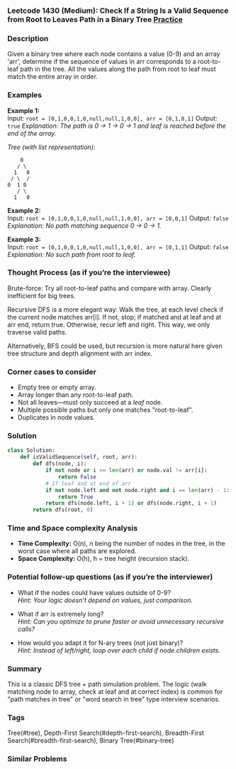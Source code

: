 ### Leetcode 1430 (Medium): Check If a String Is a Valid Sequence from Root to Leaves Path in a Binary Tree [Practice](https://leetcode.com/problems/check-if-a-string-is-a-valid-sequence-from-root-to-leaves-path-in-a-binary-tree)

### Description  
Given a binary tree where each node contains a value (0-9) and an array 'arr', determine if the sequence of values in arr corresponds to a root-to-leaf path in the tree. All the values along the path from root to leaf must match the entire array in order.

### Examples  
**Example 1:**  
Input: `root = [0,1,0,0,1,0,null,null,1,0,0], arr = [0,1,0,1]`
Output: `true`
*Explanation: The path is 0 → 1 → 0 → 1 and leaf is reached before the end of the array.*

*Tree (with list representation):*
```
    0
   / \
  1   0
 / \  /
0  1 0
   / \ 
  1   0
```

**Example 2:**  
Input: `root = [0,1,0,0,1,0,null,null,1,0,0], arr = [0,0,1]`
Output: `false`
*Explanation: No path matching sequence 0 → 0 → 1.*

**Example 3:**  
Input: `root = [0,1,0,0,1,0,null,null,1,0,0], arr = [0,1,1]`
Output: `false`
*Explanation: No such path from root to leaf.*

### Thought Process (as if you’re the interviewee)  
Brute-force: Try all root-to-leaf paths and compare with array. Clearly inefficient for big trees.

Recursive DFS is a more elegant way: Walk the tree, at each level check if the current node matches arr[i]. If not, stop; if matched and at leaf and at arr end, return true. Otherwise, recur left and right. This way, we only traverse valid paths.

Alternatively, BFS could be used, but recursion is more natural here given tree structure and depth alignment with arr index.

### Corner cases to consider  
- Empty tree or empty array.
- Array longer than any root-to-leaf path.
- Not all leaves—must only succeed at a *leaf* node.
- Multiple possible paths but only one matches "root-to-leaf".
- Duplicates in node values.

### Solution

```python
class Solution:
    def isValidSequence(self, root, arr):
        def dfs(node, i):
            if not node or i >= len(arr) or node.val != arr[i]:
                return False
            # If leaf and at end of arr
            if not node.left and not node.right and i == len(arr) - 1:
                return True
            return dfs(node.left, i + 1) or dfs(node.right, i + 1)
        return dfs(root, 0)
```

### Time and Space complexity Analysis  
- **Time Complexity:** O(n), n being the number of nodes in the tree, in the worst case where all paths are explored.
- **Space Complexity:** O(h), h = tree height (recursion stack).

### Potential follow-up questions (as if you’re the interviewer)  
- What if the nodes could have values outside of 0-9?  
  *Hint: Your logic doesn't depend on values, just comparison.*

- What if arr is extremely long?  
  *Hint: Can you optimize to prune faster or avoid unnecessary recursive calls?*

- How would you adapt it for N-ary trees (not just binary)?  
  *Hint: Instead of left/right, loop over each child if node.children exists.*

### Summary
This is a classic DFS tree + path simulation problem. The logic (walk matching node to array, check at leaf and at correct index) is common for "path matches in tree" or "word search in tree" type interview scenarios.

### Tags
Tree(#tree), Depth-First Search(#depth-first-search), Breadth-First Search(#breadth-first-search), Binary Tree(#binary-tree)

### Similar Problems
